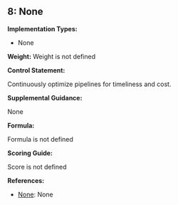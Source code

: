 ## 8: None

**Implementation Types:**
 
- None

**Weight:** Weight is not defined

**Control Statement:**

Continuously optimize pipelines for timeliness and cost.

**Supplemental Guidance:**

None

**Formula:**

Formula is not defined

**Scoring Guide:**

Score is not defined

**References:**

- [None](None): None